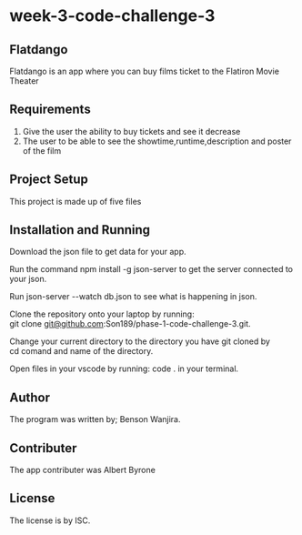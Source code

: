 # week-3-code-challenge-3
## Flatdango
Flatdango is an app where you can buy films ticket to the Flatiron Movie Theater

## Requirements
1. Give the user the ability to buy tickets and see it decrease
2. The user to be able to see the showtime,runtime,description and poster of the film

## Project Setup
This project is made up of five files

## Installation and Running
Download the json file to get data for your app.

Run the command npm install -g json-server to get the server connected to your json.

Run json-server --watch db.json to see what is happening in json.

Clone the repository onto your laptop by running:   
     git clone git@github.com:Son189/phase-1-code-challenge-3.git.

Change your current directory to the directory you have git cloned by   
        cd comand and name of the directory.

Open files in your vscode by running:
        code . in your terminal.

## Author 
The program was written by; 
        Benson Wanjira.
## Contributer
The app contributer was 
    Albert Byrone

## License
The license is by ISC.

